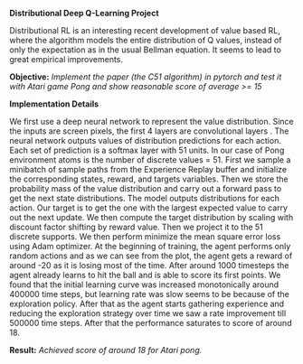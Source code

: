 **Distributional Deep Q-Learning Project**

Distributional RL is an interesting recent development of value based RL, where the algorithm models
the entire distribution of Q values, instead of only the expectation as in the usual Bellman equation. It
seems to lead to great empirical improvements. 

**Objective:**
*Implement the paper (the C51 algorithm) in pytorch and test it with Atari
game Pong and show reasonable score of average >= 15*


**Implementation Details**

We first use a deep neural network to represent the value distribution. Since the inputs are screen pixels, the first
4 layers are convolutional layers . The neural network outputs values of distribution predictions for each action.
Each set of prediction is a softmax layer with 51 units. In our case of Pong environment atoms is the number
of discrete values = 51. First we sample a minibatch of sample paths from the Experience Replay buffer and
initialize the corresponding states, reward, and targets variables. Then we store the probability mass of the value
distribution and carry out a forward pass to get the next state distributions. The model outputs distributions for
each action. Our target is to get the one with the largest expected value to carry out the next update. We then
compute the target distribution by scaling with discount factor shifting by reward value. Then we project it to the 51
discrete supports. We then perform minimize the mean square error loss using Adam optimizer. At the beginning
of training, the agent performs only random actions and as we can see from the plot, the agent gets a reward of
around -20 as it is losing most of the time. After around 1000 timesteps the agent already learns to hit the ball and
is able to score its first points. We found that the initial learning curve was increased monotonically around 400000
time steps, but learning rate was slow seems to be because of the exploration policy. After that as the agent starts
gathering experience and reducing the exploration strategy over time we saw a rate improvement till 500000 time
steps. After that the performance saturates to score of around 18.

**Result:**
*Achieved score of around 18 for Atari pong.* 